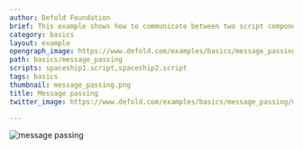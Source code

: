 ```yaml
---
author: Defold Foundation
brief: This example shows how to communicate between two script components in two separate game objects.
category: basics
layout: example
opengraph_image: https://www.defold.com/examples/basics/message_passing/message_passing.png
path: basics/message_passing
scripts: spaceship1.script,spaceship2.script
tags: basics
thumbnail: message_passing.png
title: Message passing
twitter_image: https://www.defold.com/examples/basics/message_passing/message_passing.png

---
```


![message passing](message_passing.png)